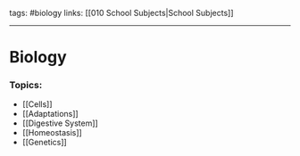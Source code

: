 tags: #biology 
links: [[010 School Subjects|School Subjects]]

---
# Biology
### Topics:
- [[Cells]]
- [[Adaptations]]
- [[Digestive System]]
- [[Homeostasis]]
- [[Genetics]]
